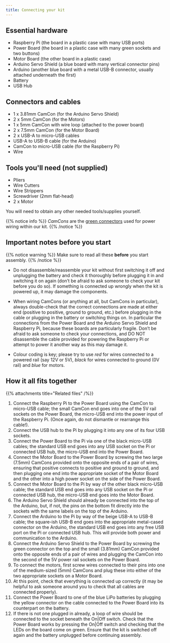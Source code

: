 ```yaml
---
title: Connecting your kit
---
```


## Essential hardware
- Raspberry Pi (the board in a plastic case with many USB ports)
- Power Board (the board in a plastic case with many green sockets and two buttons)
- Motor Board (the other board in a plastic case)
- Arduino Servo Shield (a blue board with many vertical connector pins)
- Arduino (another blue board with a metal USB-B connector, usually attached underneath the first)
- Battery
- USB Hub

## Connectors and cables
- 1 x 3.81mm CamCon (for the Arduino Servo Shield)
- 2 x 5mm CamCon (for the Motors)
- 1 x 5mm CamCon with wire loop (attached to the power board)
- 2 x 7.5mm CamCon (for the Motor Board)
- 2 x USB-A to micro-USB cables
- USB-A to USB-B cable (for the Arduino)
- CamCon to micro-USB cable (for the Raspberry Pi)
- Wire

## Tools you'll need (not supplied)
- Pliers
- Wire Cutters
- Wire Strippers
- Screwdriver (2mm flat-head)
- 2 x Motor

You will need to obtain any other needed tools/supplies yourself.

{{% notice info %}}
_CamCons_ are the [green connectors](/tutorials/kit-assembly.files/camcons.png) used for power wiring within our kit.
{{% /notice %}}

## Important notes before you start
{{% notice warning %}}
Make sure to read all these **before** you start assembly.
{{% /notice %}}

- Do not disassemble/reassemble your kit without first switching it off and unplugging the battery and check it thoroughly before plugging it in and switching it on again (don’t be afraid to ask someone to check your kit before you do so). If something is connected up wrongly when the kit is powered up, it may damage the components.

- When wiring CamCons (or anything at all, but CamCons in particular), always double-check that the correct connections are made at either end (positive to positive, ground to ground, etc.) before plugging in the cable or plugging in the battery or switching things on. In particular the connections from the Power Board and the Arduino Servo Shield and Raspberry Pi, because these boards are particularly fragile. Don’t be afraid to ask someone to check your connections, and DO NOT disassemble the cable provided for powering the Raspberry Pi or attempt to power it another way as this may damage it.

- Colour coding is key; please try to use _red_ for wires connected to a powered rail (say 12V or 5V), _black_ for wires connected to ground (0V rail) and _blue_ for motors.

## How it all fits together

{{% attachments title="Related files" /%}}

1. Connect the Raspberry Pi to the Power Board using the CamCon to micro-USB cable; the small CamCon end goes into one of the 5V rail sockets on the Power Board, the micro-USB end into the power input of the Raspberry Pi. (Once again, do not dismantle or rearrange this cable!).
2. Connect the USB hub to the Pi by plugging it into any one of its four USB sockets.
3. Connect the Power Board to the Pi via one of the black micro-USB cables; the standard USB end goes into any USB socket on the Pi or connected USB hub, the micro-USB end into the Power Board.
4. Connect the Motor Board to the Power Board by screwing the two large (7.5mm) CamCons provided onto the opposite ends of a pair of wires, ensuring that positive connects to positive and ground to ground, and then plugging one end into the appropriate socket of the Motor Board and the other into a high power socket on the side of the Power Board.
5. Connect the Motor Board to the Pi by way of the other black micro-USB cable; the standard USB end goes into any USB socket on the Pi or connected USB hub, the micro-USB end goes into the Motor Board.
6. The Arduino Servo Shield should already be connected into the top of the Arduino, but, if not, the pins on the bottom fit directly into the sockets with the same labels on the top of the Arduino.
7. Connect the Arduino to the Pi by way of the beige USB-A to USB-B cable; the square-ish USB-B end goes into the appropriate metal-cased connector on the Arduino, the standard USB end goes into any free USB port on the Pi or connected USB hub. This will provide both power and communication to the Arduino.
8. Connect the Arduino Servo Shield to the Power Board by screwing the green connector on the top and the small (3.81mm) CamCon provided onto the opposite ends of a pair of wires and plugging the CamCon into the second of the 5V power rail sockets on the Power Board.
9. To connect the motors, first screw wires connected to their pins into one of the medium-sized (5mm) CamCons and plug these into either of the two appropriate sockets on a Motor Board.
10. At this point, check that everything is connected up correctly (it may be helpful to ask someone around you to check that all cables are connected properly).
11. Connect the Power Board to one of the blue LiPo batteries by plugging the yellow connector on the cable connected to the Power Board into its counterpart on the battery.
12. If there is not one plugged in already, a loop of wire should be connected to the socket beneath the On|Off switch. Check that the Power Board works by pressing the On|Off switch and checking that the LEDs on the board come on green. Ensure that the kit is switched off again and the battery unplugged before continuing assembly.
